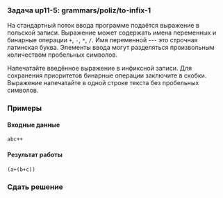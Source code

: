### Задача up11-5: grammars/poliz/to-infix-1

На стандартный поток ввода программе подаётся выражение в польской
записи. Выражение может содержать имена переменных и бинарные операции
`+`, `-`, `*`, `/`. Имя переменной --- это строчная латинская буква.
Элементы ввода могут разделяться произвольным количеством пробельных
символов.

Напечатайте введённое выражение в инфиксной записи. Для сохранения
приоритетов бинарные операции заключите в скобки. Выражение напечатайте
в одной строке текста без пробельных символов.

### Примеры

#### Входные данные

    abc++

#### Результат работы

    (a+(b+c))

### Сдать решение
